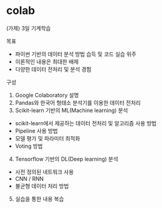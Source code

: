 # colab

(가제) 3일 기계학습

목표
 - 파이썬 기반의 데이터 분석 방법 습득 및 코드 실습 위주
 - 이론적인 내용은 최대한 배제
 - 다양한 데이터 전처리 및 분석 경험

구성
1. Google Colaboratory 설명
2. Pandas와 한국어 형태소 분석기를 이용한 데이터 전처리
3. Scikit-learn 기반의 ML(Machine learning) 분석
 - scikit-learn에서 제공하는 데이터 전처리 및 알고리즘 사용 방법
 - Pipeline 사용 방법
 - 모델 평가 및 파라미터 최적화
 - Voting 방법
4. Tensorflow 기반의 DL(Deep learning) 분석
 - 사전 정의된 네트워크 사용
 - CNN / RNN
 - 불균형 데이터 처리 방법
5. 실습을 통한 내용 복습
